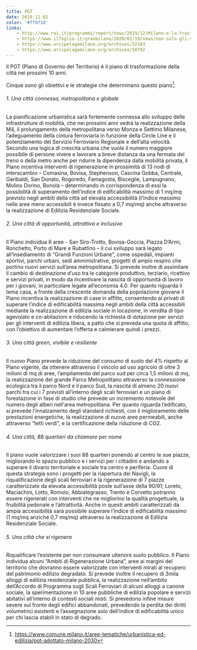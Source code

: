 ```yaml
---
title: PGT
date: 2019-11-02
color: '#ff971d'
links:
    - http://www.rai.it/programmi/report/news/2019/12/Milano-e-la-trasformazione-urbanistica-degli-ex-scali-ferroviari-e8676230-fc0e-4227-94dc-7dba35b7518d.html
    - https://www.ilfoglio.it/granmilano/2020/01/19/news/non-solo-gli-scali-di-milano-296818/
    - https://www.arcipelagomilano.org/archives/52183
    - https://www.arcipelagomilano.org/archives/50792
---
```


Il PGT (Piano di Governo del Territorio) è il piano di trasformazione della città nei prossimi 10 anni.

Cinque sono gli obiettivi e le strategie che determinano questo piano[^pgt-adottato]:

###### 1. Una città connessa, metropolitana e globale

La pianificazione urbanistica sarà fortemente connessa allo sviluppo delle infrastrutture di mobilità, che nei prossimi anni vedrà la realizzazione della M4, il prolungamento della metropolitana verso Monza e Settimo Milanese, l’adeguamento della cintura ferroviaria in funzione della Circle Line e il potenziamento del Servizio Ferroviario Regionale e dell’alta velocità. Secondo una logica di crescita urbana che vuole il numero maggiore possibile di persone vivere e lavorare a breve distanza da una fermata del treno o della metro anche per ridurre la dipendenza dalla mobilità privata, il Piano incentiva interventi di rigenerazione in prossimità di 13 nodi di interscambio – Comasina, Bovisa, Stephenson, Cascina Gobba, Centrale, Garibaldi, San Donato, Rogoredo, Famagosta, Bisceglie, Lampugnano, Molino Dorino, Bonola – determinando in corrispondenza di essi la possibilità di superamento dell’indice di edificabilità massimo di 1 mq/mq previsto negli ambiti della città ad elevata accessibilità (l’indice massimo nelle aree meno accessibili è invece fissato a 0,7 mq/mq) anche attraverso la realizzazione di Edilizia Residenziale Sociale.

###### 2. Una città di opportunità, attrattiva e inclusiva

Il Piano individua 6 aree - San Siro-Trotto, Bovisa-Goccia, Piazza D’Armi, Ronchetto, Porto di Mare e Rubattino – il cui sviluppo sarà legato all’insediamento di “Grandi Funzioni Urbane”, come ospedali, impianti sportivi, parchi urbani, sedi amministrative, progetti di ampio respiro che portino nuovi servizi sull’area metropolitana. Si prevede inoltre di assimilare il cambio di destinazione d’uso tra le categorie produttivo, terziario, ricettivo e servizi privati, in modo da incentivare la nascita di opportunità di lavoro per i giovani, in particolare legate all’economia 4.0. Per quanto riguarda il tema casa, a fronte della crescente domanda della popolazione giovane il Piano incentiva la realizzazione di case in affitto, consentendo ai privati di superare l’indice di edificabilità massima negli ambiti della città accessibili mediante la realizzazione di edilizia sociale in locazione, in vendita di tipo agevolato e co-abitazioni e riducendo la richiesta di dotazione per servizi per gli interventi di edilizia libera, a patto che si preveda una quota di affitto, con l’obiettivo di aumentare l’offerta e calmierare quindi i prezzi.

###### 3. Una città green, vivibile e resiliente

Il nuovo Piano prevede la riduzione del consumo di suolo del 4% rispetto al Piano vigente, da ottenere attraverso il vincolo ad uso agricolo di oltre 3 milioni di mq di aree, l’ampliamento del parco sud per circa 1,5 milioni di mq, la realizzazione del grande Parco Metropolitano attraverso la connessione ecologica tra il parco Nord e il parco Sud, la nascita di almeno 20 nuovi parchi tra cui i 7 previsti all’interno degli scali ferroviari e un piano di forestazione in fase di studio che prevede un incremento notevole del numero degli alberi nell'area metropolitana.
Per quanto riguarda l’edificato, si prevede l’innalzamento degli standard richiesti, con il miglioramento delle prestazioni energetiche, la realizzazione di nuove aree permeabili, anche attraverso “tetti verdi”, e la certificazione della riduzione di CO2.

###### 4. Una città, 88 quartieri da chiamare per nome

Il piano vuole valorizzare i suoi 88 quartieri ponendo al centro le sue piazze, migliorando lo spazio pubblico e i servizi per i cittadini e andando a superare il divario territoriale e sociale tra centro e periferia. Cuore di questa strategia sono i progetti per la riapertura dei Navigli, la riqualificazione degli scali ferroviari e la rigenerazione di 7 piazze caratterizzate da elevata accessibilità poste sull’asse della 90/91; Loreto, Maciachini, Lotto, Romolo, Abbiategrasso, Trento e Corvetto potranno essere rigenerati con interventi che ne migliorino la qualità progettuale, la fruibilità pedonale e l’attrattività. Anche in questi ambiti caratterizzati da ampia accessibilità sarà possibile superare l’indice di edificabilità massimo (1 mq/mq anziché 0,7 mq/mq) attraverso la realizzazione di Edilizia Residenziale Sociale.

###### 5. Una città che si rigenera

Riqualificare l’esistente per non consumare ulteriore suolo pubblico. Il Piano individua alcuni “Ambiti di Rigenerazione Urbana”, aree ai margini del territorio che dovranno essere valorizzate con interventi mirati al recupero del patrimonio edilizio degradato. Si prevede inoltre il recupero di 3mila alloggi di edilizia residenziale pubblica, la realizzazione nell’ambito dell’Accordo di Programma sugli Scali Ferroviari di alcuni alloggi a canone sociale, la sperimentazione in 10 aree pubbliche di edilizia popolare e servizi abitativi all’interno di contesti sociali misti. Si prevedono infine misure severe sul fronte degli edifici abbandonati, prevedendo la perdita dei diritti volumetrici esistenti e l’assegnazione solo dell’indice di edificabilità unico per chi lascia stabili in stato di degrado.

[^pgt-adottato]: https://www.comune.milano.it/aree-tematiche/urbanistica-ed-edilizia/pgt-adottato-milano-2030